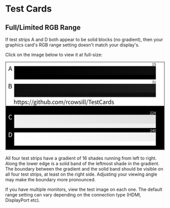 # Test Cards

## Full/Limited RGB Range

If test strips A and D both appear to be solid blocks (no gradient), then your graphics card's RGB range setting doesn't match your display's.

Click on the image below to view it at full-size:

[![Test card for full/limited RGB range](RangeTest.png)](RangeTest.png)

All four test strips have a gradient of 16 shades running from left to right. Along the lower edge is a solid band of the leftmost shade in the gradient. The boundary between the gradient and the solid band should be visible on all four test strips, at least on the right side. Adjusting your viewing angle may make the boundary more pronounced.

If you have multiple monitors, view the test image on each one. The default range setting can vary depending on the connection type (HDMI, DisplayPort etc).

